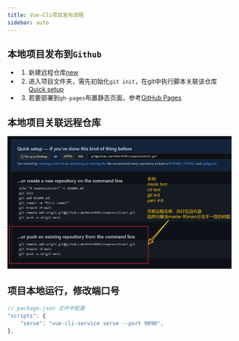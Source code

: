 ```yaml
---
title: Vue-Cli项目发布流程
sidebar: auto
---
```


## 本地项目发布到`Github`
- 1. 新建远程仓库[new](https://github.com/new)
- 2. 进入项目文件夹，需先初始化`git init`，在git中执行脚本关联该仓库[Quick setup](https://github.com/PeterPH95/test)
- 3. 若要部署到`gh-pages`布置静态页面，参考[GitHub Pages](https://cli.vuejs.org/zh/guide/deployment.html#github-pages)


## 本地项目关联远程仓库
![关联仓库](./assets/deploy1.png)


## 项目本地运行，修改端口号
```js
// package.json 文件中配置
"scripts": {
    "serve": "vue-cli-service serve --port 9090",
},
```